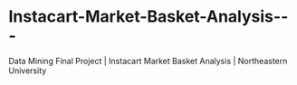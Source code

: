 # Instacart-Market-Basket-Analysis---
Data Mining Final Project | Instacart Market Basket Analysis | Northeastern University
